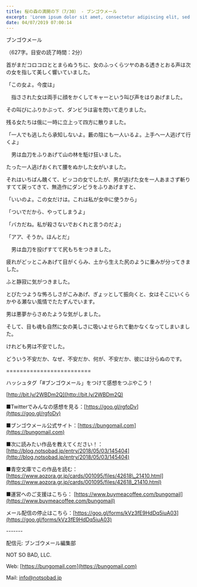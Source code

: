 ```yaml
---
title: 桜の森の満開の下（7/30） - ブンゴウメール
excerpt: 'Lorem ipsum dolor sit amet, consectetur adipiscing elit, sed do eiusmod tempor incididunt ut labore et dolore magna aliqua. Praesent elementum facilisis leo vel fringilla est ullamcorper eget. At imperdiet dui accumsan sit amet nulla facilisi morbi tempus.'
date: 04/07/2019 07:00:14
---
```


ブンゴウメール

（627字。目安の読了時間：2分）

首がまだコロコロととまらぬうちに、女のふっくらツヤのある透きとおる声は次の女を指して美しく響いていました。

「この女よ。今度は」

　指さされた女は両手に顔をかくしてキャーという叫び声をはりあげました。

その叫びにふりかぶって、ダンビラは宙を閃いて走りました。

残る女たちは俄に一時に立上って四方に散りました。

「一人でも逃したら承知しないよ。藪の陰にも一人いるよ。上手へ一人逃げて行くよ」

　男は血刀をふりあげて山の林を駈け狂いました。

たった一人逃げおくれて腰をぬかした女がいました。

それはいちばん醜くて、ビッコの女でしたが、男が逃げた女を一人あまさず斬りすてて戻ってきて、無造作にダンビラをふりあげますと、

「いいのよ。この女だけは。これは私が女中に使うから」

「ついでだから、やってしまうよ」

「バカだね。私が殺さないでおくれと言うのだよ」

「アア、そうか。ほんとだ」

　男は血刀を投げすてて尻もちをつきました。

疲れがどッとこみあげて目がくらみ、土から生えた尻のように重みが分ってきました。

ふと静寂に気がつきました。

とびたつような怖ろしさがこみあげ、ぎょッとして振向くと、女はそこにいくらかやる瀬ない風情でたたずんでいます。

男は悪夢からさめたような気がしました。

そして、目も魂も自然に女の美しさに吸いよせられて動かなくなってしまいました。

けれども男は不安でした。

どういう不安だか、なぜ、不安だか、何が、不安だか、彼には分らぬのです。

\=========================

ハッシュタグ「#ブンゴウメール」をつけて感想をつぶやこう！　

[http://bit.ly/2WBDm2Q](http://bit.ly/2WBDm2Q)

■Twitterでみんなの感想を見る：[https://goo.gl/rgfoDv](https://goo.gl/rgfoDv)

■ブンゴウメール公式サイト：[https://bungomail.com](https://bungomail.com)

■次に読みたい作品を教えてください！：[http://blog.notsobad.jp/entry/2018/05/03/145404](http://blog.notsobad.jp/entry/2018/05/03/145404)

■青空文庫でこの作品を読む：[https://www.aozora.gr.jp/cards/001095/files/42618\_21410.html](https://www.aozora.gr.jp/cards/001095/files/42618_21410.html)

■運営へのご支援はこちら： [https://www.buymeacoffee.com/bungomail](https://www.buymeacoffee.com/bungomail)

メール配信の停止はこちら：[https://goo.gl/forms/kVz3fE9HdDq5iuA03](https://goo.gl/forms/kVz3fE9HdDq5iuA03)

\-------

配信元: ブンゴウメール編集部

NOT SO BAD, LLC.

Web: [https://bungomail.com](https://bungomail.com)

Mail: info@notsobad.jp